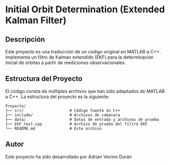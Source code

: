 # Initial Orbit Determination (Extended Kalman Filter)

## Descripción
Este proyecto es una traducción de un código original en MATLAB a C++. Implementa un filtro de Kalman extendido (EKF) para la determinación inicial de órbitas a partir de mediciones observacionales.

## Estructura del Proyecto
El código consta de múltiples archivos que han sido adaptados de MATLAB a C++. La estructura del proyecto es la siguiente:

```
Proyecto/
├── src/                    # Código fuente en C++
├── include/                # Archivos de cabecera
├── data/                   # Datos de entrada y archivos de prueba
├── EkF_test.cpp            # Archivo de prueba del filtro EKF
└── README.md               # Este archivo
```


## Autor
Este proyecto ha sido desarrollado por Adrian Vecino Durán


